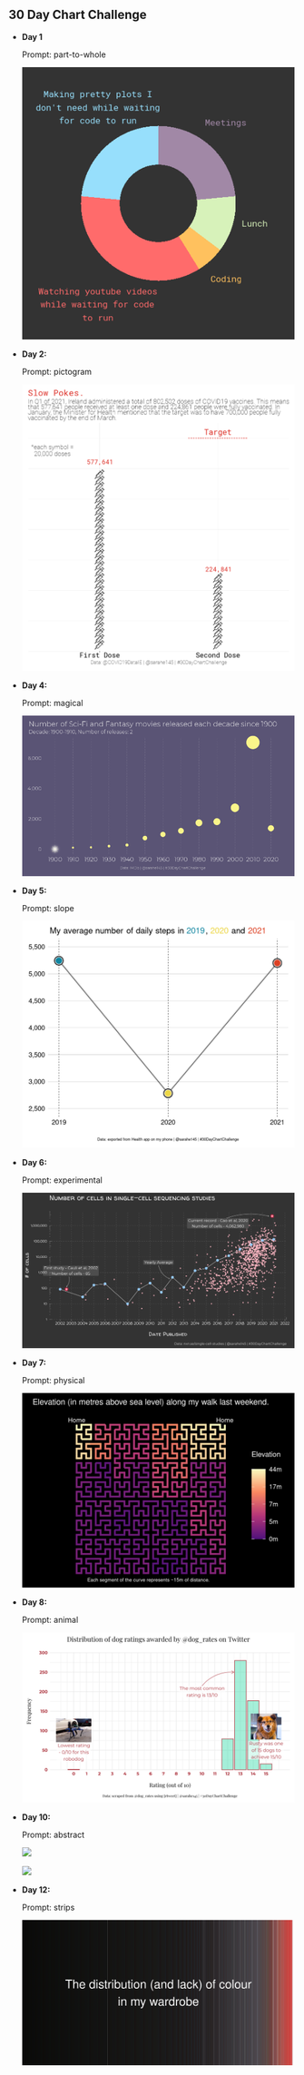 ## 30 Day Chart Challenge

- **Day 1** 

  Prompt: part-to-whole

  ![](https://github.com/Sarah145/30DayChartChallenge/blob/master/day1/01-part-to-whole.png?raw=true)

- **Day 2:**

  Prompt: pictogram

  ![](https://github.com/Sarah145/30DayChartChallenge/blob/master/day2/02-pictogram.png?raw=true)

- **Day 4:**

  Prompt: magical

  ![](https://github.com/Sarah145/30DayChartChallenge/blob/master/day4/04-magical.gif?raw=true)

- **Day 5:**

  Prompt: slope

  ![](https://github.com/Sarah145/30DayChartChallenge/blob/master/day5/05-slope.png?raw=true)

- **Day 6:**

  Prompt: experimental

  ![](https://github.com/Sarah145/30DayChartChallenge/blob/master/day6/06-experimental.png?raw=true)

- **Day 7:**

  Prompt: physical

  ![](https://github.com/Sarah145/30DayChartChallenge/blob/master/day7/07-physical.png?raw=true)

- **Day 8:**

  Prompt: animal

  ![](https://github.com/Sarah145/30DayChartChallenge/blob/master/day8/08-animal.png?raw=true)

- **Day 10:**

  Prompt: abstract

  ![](https://github.com/Sarah145/30DayChartChallenge/blob/master/day10/10-abstract.png?raw=true)

  ![](https://github.com/Sarah145/30DayChartChallenge/blob/master/day10/10-abstract1.png?raw=true)
  
- **Day 12:**

  Prompt: strips

  ![](https://github.com/Sarah145/30DayChartChallenge/blob/master/day12/12-strips.png?raw=true)
